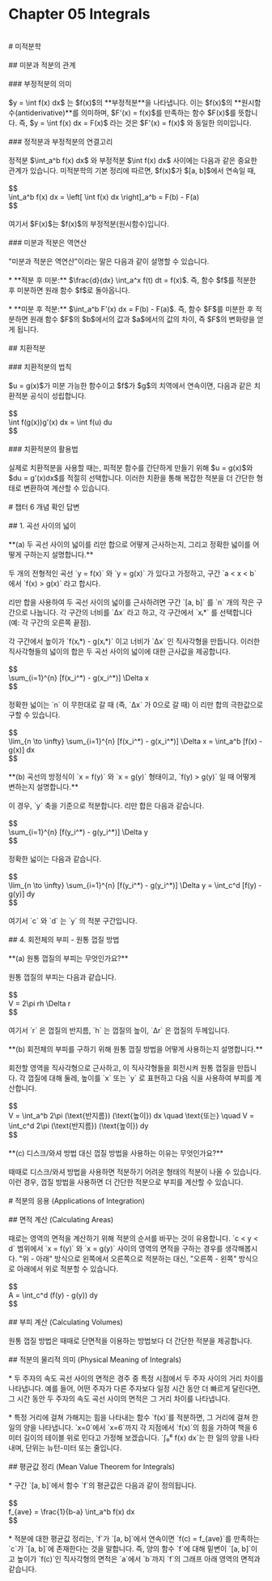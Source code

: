 # Chapter 05 Integrals<br>
<br>
# 미적분학<br>
<br>
## 미분과 적분의 관계<br>
<br>
### 부정적분의 의미<br>
<br>
$y = \int f(x) dx$ 는 $f(x)$의 **부정적분**을 나타냅니다. 이는 $f(x)$의 **원시함수(antiderivative)**를 의미하며, $F'(x) = f(x)$를 만족하는 함수 $F(x)$를 뜻합니다. 즉, $y = \int f(x) dx = F(x)$ 라는 것은 $F'(x) = f(x)$ 와 동일한 의미입니다.<br>
<br>
### 정적분과 부정적분의 연결고리<br>
<br>
정적분 $\int_a^b f(x) dx$ 와 부정적분 $\int f(x) dx$ 사이에는 다음과 같은 중요한 관계가 있습니다. 미적분학의 기본 정리에 따르면, $f(x)$가 $[a, b]$에서 연속일 때,<br>
<br>
$$<br>
\int_a^b f(x) dx = \left[ \int f(x) dx \right]_a^b = F(b) - F(a)<br>
$$<br>
<br>
여기서 $F(x)$는 $f(x)$의 부정적분(원시함수)입니다.<br>
<br>
### 미분과 적분은 역연산<br>
<br>
"미분과 적분은 역연산"이라는 말은 다음과 같이 설명할 수 있습니다.<br>
<br>
* **적분 후 미분:** $\frac{d}{dx} \int_a^x f(t) dt = f(x)$. 즉, 함수 $f$를 적분한 후 미분하면 원래 함수 $f$로 돌아옵니다.<br>
<br>
* **미분 후 적분:** $\int_a^b F'(x) dx = F(b) - F(a)$. 즉, 함수 $F$를 미분한 후 적분하면 원래 함수 $F$의 $b$에서의 값과 $a$에서의 값의 차이, 즉 $F$의 변화량을 얻게 됩니다.<br>
<br>
## 치환적분<br>
<br>
### 치환적분의 법칙<br>
<br>
$u = g(x)$가 미분 가능한 함수이고 $f$가 $g$의 치역에서 연속이면, 다음과 같은 치환적분 공식이 성립합니다.<br>
<br>
$$<br>
\int f(g(x))g'(x) dx = \int f(u) du<br>
$$<br>
<br>
### 치환적분의 활용법<br>
<br>
실제로 치환적분을 사용할 때는, 피적분 함수를 간단하게 만들기 위해 $u = g(x)$와 $du = g'(x)dx$를 적절히 선택합니다. 이러한 치환을 통해 복잡한 적분을 더 간단한 형태로 변환하여 계산할 수 있습니다.<br>
<br>
# 챕터 6 개념 확인 답변<br>
<br>
## 1. 곡선 사이의 넓이<br>
<br>
**(a) 두 곡선 사이의 넓이를 리만 합으로 어떻게 근사하는지, 그리고 정확한 넓이를 어떻게 구하는지 설명합니다.**<br>
<br>
두 개의 전형적인 곡선 `y = f(x)` 와 `y = g(x)` 가 있다고 가정하고, 구간 `a < x < b` 에서 `f(x) > g(x)` 라고 합시다.<br>
<br>
리만 합을 사용하여 두 곡선 사이의 넓이를 근사하려면 구간 `[a, b]` 를 `n` 개의 작은 구간으로 나눕니다. 각 구간의 너비를 `Δx` 라고 하고, 각 구간에서 `xᵢ*` 를 선택합니다 (예: 각 구간의 오른쪽 끝점).<br>
<br>
각 구간에서 높이가 `f(xᵢ*) - g(xᵢ*)` 이고 너비가 `Δx` 인 직사각형을 만듭니다. 이러한 직사각형들의 넓이의 합은 두 곡선 사이의 넓이에 대한 근사값을 제공합니다.<br>
<br>
$$<br>
\sum_{i=1}^{n} [f(x_i^*) - g(x_i^*)] \Delta x<br>
$$<br>
<br>
정확한 넓이는 `n` 이 무한대로 갈 때 (즉, `Δx` 가 0으로 갈 때) 이 리만 합의 극한값으로 구할 수 있습니다.<br>
<br>
$$<br>
\lim_{n \to \infty} \sum_{i=1}^{n} [f(x_i^*) - g(x_i^*)] \Delta x = \int_a^b [f(x) - g(x)] dx<br>
$$<br>
<br>
**(b) 곡선의 방정식이 `x = f(y)` 와 `x = g(y)` 형태이고, `f(y) > g(y)` 일 때 어떻게 변하는지 설명합니다.**<br>
<br>
이 경우, `y` 축을 기준으로 적분합니다. 리만 합은 다음과 같습니다.<br>
<br>
$$<br>
\sum_{i=1}^{n} [f(y_i^*) - g(y_i^*)] \Delta y<br>
$$<br>
<br>
정확한 넓이는 다음과 같습니다.<br>
<br>
$$<br>
\lim_{n \to \infty} \sum_{i=1}^{n} [f(y_i^*) - g(y_i^*)] \Delta y = \int_c^d [f(y) - g(y)] dy<br>
$$<br>
<br>
여기서 `c` 와 `d` 는 `y` 의 적분 구간입니다.<br>
<br>
## 4. 회전체의 부피 - 원통 껍질 방법<br>
<br>
**(a) 원통 껍질의 부피는 무엇인가요?**<br>
<br>
원통 껍질의 부피는 다음과 같습니다.<br>
<br>
$$<br>
V = 2\pi rh \Delta r<br>
$$<br>
<br>
여기서 `r` 은 껍질의 반지름, `h` 는 껍질의 높이, `Δr` 은 껍질의 두께입니다.<br>
<br>
**(b) 회전체의 부피를 구하기 위해 원통 껍질 방법을 어떻게 사용하는지 설명합니다.**<br>
<br>
회전할 영역을 직사각형으로 근사하고, 이 직사각형들을 회전시켜 원통 껍질을 만듭니다. 각 껍질에 대해 둘레, 높이를 `x` 또는 `y` 로 표현하고 다음 식을 사용하여 부피를 계산합니다.<br>
<br>
$$<br>
V = \int_a^b 2\pi (\text{반지름}) (\text{높이}) dx \quad \text{또는} \quad V = \int_c^d 2\pi (\text{반지름}) (\text{높이}) dy<br>
$$<br>
<br>
**(c) 디스크/와셔 방법 대신 껍질 방법을 사용하는 이유는 무엇인가요?**<br>
<br>
때때로 디스크/와셔 방법을 사용하면 적분하기 어려운 형태의 적분이 나올 수 있습니다. 이런 경우, 껍질 방법을 사용하면 더 간단한 적분으로 부피를 계산할 수 있습니다.<br>
<br>
# 적분의 응용 (Applications of Integration)<br>
<br>
## 면적 계산 (Calculating Areas)<br>
<br>
때로는 영역의 면적을 계산하기 위해 적분의 순서를 바꾸는 것이 유용합니다. `c < y < d` 범위에서 `x = f(y)` 와 `x = g(y)` 사이의 영역의 면적을 구하는 경우를 생각해봅시다. "위 - 아래" 방식으로 왼쪽에서 오른쪽으로 적분하는 대신, "오른쪽 - 왼쪽" 방식으로 아래에서 위로 적분할 수 있습니다.<br>
<br>
$$<br>
A = \int_c^d (f(y) - g(y)) dy<br>
$$<br>
<br>
## 부피 계산 (Calculating Volumes)<br>
<br>
원통 껍질 방법은 때때로 단면적을 이용하는 방법보다 더 간단한 적분을 제공합니다.<br>
<br>
## 적분의 물리적 의미 (Physical Meaning of Integrals)<br>
<br>
* 두 주자의 속도 곡선 사이의 면적은 경주 중 특정 시점에서 두 주자 사이의 거리 차이를 나타냅니다. 예를 들어, 어떤 주자가 다른 주자보다 일정 시간 동안 더 빠르게 달린다면, 그 시간 동안 두 주자의 속도 곡선 사이의 면적은 그 거리 차이를 나타냅니다.<br>
<br>
* 특정 거리에 걸쳐 가해지는 힘을 나타내는 함수 `f(x)`를 적분하면, 그 거리에 걸쳐 한 일의 양을 나타냅니다. `x=0`에서 `x=6`까지 각 지점에서 `f(x)`의 힘을 가하여 책을 6미터 길이의 테이블 위로 민다고 가정해 보겠습니다. `∫₀⁶ f(x) dx`는 한 일의 양을 나타내며, 단위는 뉴턴-미터 또는 줄입니다.<br>
<br>
## 평균값 정리 (Mean Value Theorem for Integrals)<br>
<br>
* 구간 `[a, b]`에서 함수 `f`의 평균값은 다음과 같이 정의됩니다.<br>
<br>
$$<br>
f_{ave} = \frac{1}{b-a} \int_a^b f(x) dx<br>
$$<br>
<br>
* 적분에 대한 평균값 정리는, `f`가 `[a, b]`에서 연속이면 `f(c) = f_{ave}`를 만족하는 `c`가 `[a, b]`에 존재한다는 것을 말합니다. 즉, 양의 함수 `f`에 대해 밑변이 `[a, b]`이고 높이가 `f(c)`인 직사각형의 면적은 `a`에서 `b`까지 `f`의 그래프 아래 영역의 면적과 같습니다.<br>
